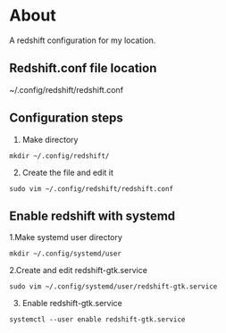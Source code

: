 # About
A redshift configuration for my location.

## Redshift.conf file location
~/.config/redshift/redshift.conf

## Configuration steps
1. Make directory
```
mkdir ~/.config/redshift/
```
2. Create the file and edit it
```
sudo vim ~/.config/redshift/redshift.conf
```

## Enable redshift with systemd
1.Make systemd user directory

```
mkdir ~/.config/systemd/user
```

2.Create and edit redshift-gtk.service

```
sudo vim ~/.config/systemd/user/redshift-gtk.service
```
3. Enable redshift-gtk.service

```
systemctl --user enable redshift-gtk.service
```

